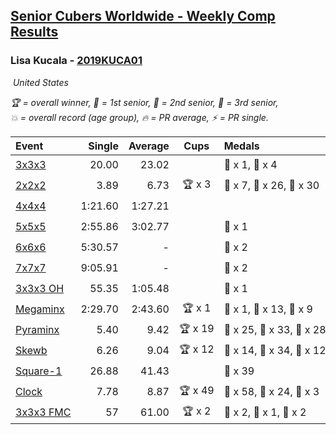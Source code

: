 <style>table {white-space: nowrap;}</style>
<link rel="stylesheet" type="text/css" href="/scw-comp/css/flags.css" />

## [Senior Cubers Worldwide - Weekly Comp Results](/scw-comp/results/)
### Lisa Kucala - [2019KUCA01](https://www.worldcubeassociation.org/persons/2019KUCA01)

<i class="flag flag-US" />&nbsp;United States

<span style="white-space: nowrap;">🏆 = overall winner</span>, <span style="white-space: nowrap;">🥇 = 1st senior</span>, <span style="white-space: nowrap;">🥈 = 2nd senior</span>, <span style="white-space: nowrap;">🥉 = 3rd senior</span>, <span style="white-space: nowrap;">💥 = overall record (age group)</span>, <span style="white-space: nowrap;">🔥 = PR average</span>, <span style="white-space: nowrap;">⚡ = PR single</span>.

| Event | Single | Average | Cups | Medals | Achievements|
| :-- | --: | --: | :--: | :-- | :-- |
| [3x3x3](333.md) | 20.00 | 23.02 |  | 🥈 x 1, 🥉 x 4 | 💥 x 6, 🔥 x 10, ⚡ x 14 |
| [2x2x2](222.md) | 3.89 | 6.73 | 🏆 x 3 | 🥇 x 7, 🥈 x 26, 🥉 x 30 | 💥 x 6, 🔥 x 13, ⚡ x 11 |
| [4x4x4](444.md) | 1:21.60 | 1:27.21 |  |  | 💥 x 4, 🔥 x 10, ⚡ x 15 |
| [5x5x5](555.md) | 2:55.86 | 3:02.77 |  | 🥉 x 1 | 💥 x 7, 🔥 x 4, ⚡ x 10 |
| [6x6x6](666.md) | 5:30.57 | - |  | 🥉 x 2 | 💥 x 5, ⚡ x 5 |
| [7x7x7](777.md) | 9:05.91 | - |  | 🥉 x 2 | 💥 x 2, ⚡ x 3 |
| [3x3x3 OH](333oh.md) | 55.35 | 1:05.48 |  | 🥉 x 1 | 💥 x 1, 🔥 x 1, ⚡ x 1 |
| [Megaminx](minx.md) | 2:29.70 | 2:43.60 | 🏆 x 1 | 🥇 x 1, 🥈 x 13, 🥉 x 9 | 💥 x 5, 🔥 x 8, ⚡ x 10 |
| [Pyraminx](pyram.md) | 5.40 | 9.42 | 🏆 x 19 | 🥇 x 25, 🥈 x 33, 🥉 x 28 | 💥 x 1, 🔥 x 12, ⚡ x 11 |
| [Skewb](skewb.md) | 6.26 | 9.04 | 🏆 x 12 | 🥇 x 14, 🥈 x 34, 🥉 x 12 | 💥 x 18, 🔥 x 16, ⚡ x 12 |
| [Square-1](sq1.md) | 26.88 | 41.43 |  | 🥉 x 39 | 💥 x 4, 🔥 x 6, ⚡ x 5 |
| [Clock](clock.md) | 7.78 | 8.87 | 🏆 x 49 | 🥇 x 58, 🥈 x 24, 🥉 x 3 | 💥 x 43, 🔥 x 25, ⚡ x 34 |
| [3x3x3 FMC](333fm.md) | 57 | 61.00 | 🏆 x 2 | 🥇 x 2, 🥈 x 1, 🥉 x 2 | 💥 x 4, 🔥 x 5, ⚡ x 5 |

<!-- Global site tag (gtag.js) - Google Analytics -->
<script async src="https://www.googletagmanager.com/gtag/js?id=UA-86348435-3"></script>
<script>window.dataLayer = window.dataLayer || []; function gtag() {dataLayer.push(arguments);} gtag('js', new Date()); gtag('config', 'UA-86348435-3');</script>

